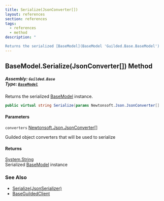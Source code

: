 ```yaml
---
title: Serialize(JsonConverter[])
layout: references
section: references
tags:
  - references
  - method
description: "

Returns the serialized [BaseModel](BaseModel 'Guilded.Base.BaseModel') instance."
---
```


## BaseModel.Serialize(JsonConverter[]) Method
##### **Assembly:** `Guilded.Base`<br/>**Type:** [`BaseModel`](BaseModel 'Guilded.Base.BaseModel')

Returns the serialized [BaseModel](BaseModel 'Guilded.Base.BaseModel') instance.

```csharp
public virtual string Serialize(params Newtonsoft.Json.JsonConverter[] converters);
```
#### Parameters

<a name='Guilded.Base.BaseModel.Serialize(Newtonsoft.Json.JsonConverter[]).converters'></a>

`converters` [Newtonsoft.Json.JsonConverter](https://docs.microsoft.com/en-us/dotnet/api/Newtonsoft.Json.JsonConverter 'Newtonsoft.Json.JsonConverter')[[]](https://docs.microsoft.com/en-us/dotnet/api/System.Array 'System.Array')

Guilded object converters that will be used to serialize

#### Returns
[System.String](https://docs.microsoft.com/en-us/dotnet/api/System.String 'System.String')  
Serialized [BaseModel](BaseModel 'Guilded.Base.BaseModel') instance

### See Also
- [Serialize(JsonSerializer)](BaseModel.Serialize(JsonSerializer) 'Guilded.Base.BaseModel.Serialize(Newtonsoft.Json.JsonSerializer)')
- [BaseGuildedClient](BaseGuildedClient 'Guilded.Base.BaseGuildedClient')
